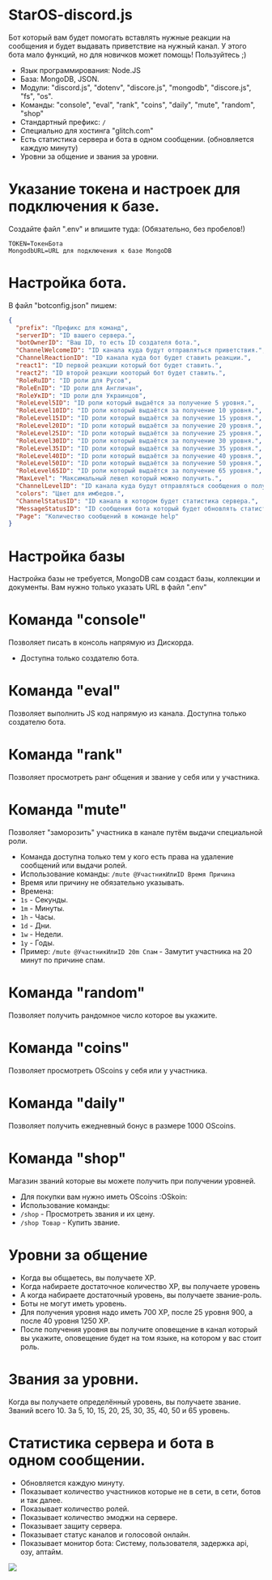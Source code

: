 # StarOS-discord.js
Бот который вам будет помогать вставлять нужные реакции на сообщения и будет выдавать приветствие на нужный канал.
У этого бота мало функций, но для новичков может помощь! Пользуйтесь ;)
- Язык программирования: Node.JS
- База: MongoDB, JSON.
- Модули: "discord.js", "dotenv", "discore.js", "mongodb", "discore.js", "fs", "os".
- Команды: "console", "eval", "rank", "coins", "daily", "mute", "random", "shop"
- Стандартный префикс: `/`
- Специально для хостинга "glitch.com"
- Есть статистика сервера и бота в одном сообщении. (обновляется каждую минуту)
- Уровни за общение и звания за уровни.
# Указание токена и настроек для подключения к базе.
 Создайте файл ".env" и впишите туда: (Обязательно, без пробелов!)
```
TOKEN=ТокенБота
MongodbURL=URL для подключения к базе MongoDB
```
# Настройка бота.
В файл "botconfig.json" пишем:
```JSON
{
  "prefix": "Префикс для команд",
  "serverID": "ID вашего сервера.",
  "botOwnerID": "Ваш ID, то есть ID создателя бота.",
  "ChannelWelcomeID": "ID канала куда будут отправляться приветствия.",
  "ChannelReactionID": "ID канала куда бот будет ставить реакции.",
  "react1": "ID первой реакции который бот будет ставить.",
  "react2": "ID второй реакции кооторый бот будет ставить.",
  "RoleRuID": "ID роли для Русов",
  "RoleEnID": "ID роли для Англичан",
  "RoleУкID": "ID роли для Украинцов",
  "RoleLevel5ID": "ID роли который выдаётся за получение 5 уровня.",
  "RoleLevel10ID": "ID роли который выдаётся за получение 10 уровня.",
  "RoleLevel15ID": "ID роли который выдаётся за получение 15 уровня.",
  "RoleLevel20ID": "ID роли который выдаётся за получение 20 уровня.",
  "RoleLevel25ID": "ID роли который выдаётся за получение 25 уровня.",
  "RoleLevel30ID": "ID роли который выдаётся за получение 30 уровня.",
  "RoleLevel35ID": "ID роли который выдаётся за получение 35 уровня.",
  "RoleLevel40ID": "ID роли который выдаётся за получение 40 уровня.",
  "RoleLevel50ID": "ID роли который выдаётся за получение 50 уровня.",
  "RoleLevel65ID": "ID роли который выдаётся за получение 65 уровня.",
  "MaxLevel": "Максимальный левел который можно получить.",
  "ChannelLevelID": "ID канала куда будут отправляться сообщения о получении уровня.",
  "colors": "Цвет для имбедов.",
  "ChannelStatusID": "ID канала в котором будет статистика сервера.",
  "MessageStatusID": "ID сообщения бота который будет обновлять статистику.",
  "Page": "Количество сообщений в команде help"
}
```
# Настройка базы
Настройка базы не требуется, MongoDB сам создаст базы, коллекции и документы. Вам нужно только указать URL в файл ".env"
# Команда "console"
Позволяет писать в консоль напрямую из Дискорда.
- Доступна только создателю бота.
# Команда "eval"
Позволяет выполнить JS код напрямую из канала. Доступна только создателю бота.
# Команда "rank"
Позволяет просмотреть ранг общения и звание у себя или у участника.
# Команда "mute"
Позволяет "заморозить" участника в канале путём выдачи специальной роли.
- Команда доступна только тем у кого есть права на удаление сообщений или выдачи ролей.
- Использование команды: `/mute @УчастникИлиID Время Причина`
- Время или причину не обязательно указывать.
- Времена:
- `1s` - Секунды.
- `1m` - Минуты.
- `1h` - Часы.
- `1d` - Дни.
- `1w` - Недели.
- `1y` - Годы.
- Пример: `/mute @УчастникИлиID 20m Спам` - Замутит участника на 20 минут по причине спам.
# Команда "random"
Позволяет получить рандомное число которое вы укажите.
# Команда "coins"
Позволяет просмотреть OScoins у себя или у участника.
# Команда "daily"
Позволяет получить ежедневный бонус в размере 1000 OScoins.
# Команда "shop"
Магазин званий которые вы можете получить при получении уровней.
- Для покупки вам нужно иметь OScoins :OSkoin:
- Использование команды:
- `/shop` - Просмотреть звания и их цену.
- `/shop Товар` - Купить звание.
# Уровни за общение
- Когда вы общаетесь, вы получаете XP.
- Когда набираете достаточное количество XP, вы получаете уровень
- А когда набираете достаточный уровень, вы получаете звание-роль.
- Боты не могут иметь уровень.
- Для получения уровня надо иметь 700 XP, после 25 уровня 900, а после 40 уровня 1250 XP.
- После получения уровня вы получите оповещение в канал который вы укажите, оповещение будет на том языке, на котором у вас стоит роль.
# Звания за уровни.
Когда вы получаете определённый уровень, вы получаете звание.
Званий всего 10. За 5, 10, 15, 20, 25, 30, 35, 40, 50 и 65 уровень.
# Статистика сервера и бота в одном сообщении.
- Обновляется каждую минуту.
- Показывает количество участников которые не в сети, в сети, ботов и так далее.
- Показывает количество ролей.
- Показывает количество эмоджи на сервере.
- Показывает защиту сервера.
- Показывает статус каналов и голосовой онлайн.
- Показывает монитор бота: Систему, пользователя, задержка api, озу, аптайм.
<img src='https://cdn.discordapp.com/attachments/605395679019532288/625611797935947776/unknown.png'>
